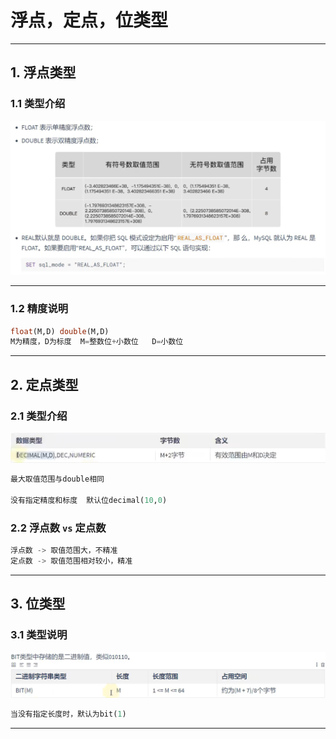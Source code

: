 # 浮点，定点，位类型

---

## 1. 浮点类型

### 1.1 类型介绍

![类型介绍](images/2023-08-13-10-53-56.png)

---

### 1.2 精度说明

```sql
float(M,D) double(M,D)
M为精度，D为标度  M=整数位+小数位   D=小数位
```

---

## 2. 定点类型

### 2.1 类型介绍

![类型介绍](images/2023-08-13-11-08-40.png)

```sql
最大取值范围与double相同

没有指定精度和标度  默认位decimal(10,0)
```

### 2.2 浮点数 `vs` 定点数

```sql
浮点数 -> 取值范围大，不精准
定点数 -> 取值范围相对较小，精准
```

---

## 3. 位类型

### 3.1 类型说明

![类型说明](images/2023-08-13-11-21-15.png)

```sql
当没有指定长度时，默认为bit(1)
```

---
